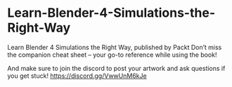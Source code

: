 # Learn-Blender-4-Simulations-the-Right-Way
Learn Blender 4 Simulations the Right Way, published by Packt
Don’t miss the companion cheat sheet – your go-to reference while using the book!

And make sure to join the discord to post your artwork and ask questions if you get stuck!
https://discord.gg/VwwUnM6kJe
